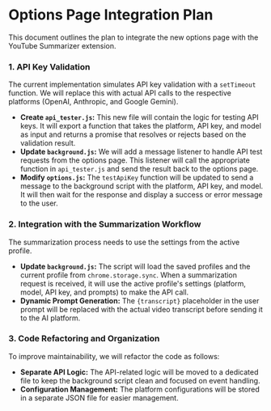 # Options Page Integration Plan

This document outlines the plan to integrate the new options page with the YouTube Summarizer extension.

### **1. API Key Validation**

The current implementation simulates API key validation with a `setTimeout` function. We will replace this with actual API calls to the respective platforms (OpenAI, Anthropic, and Google Gemini).

- **Create `api_tester.js`:** This new file will contain the logic for testing API keys. It will export a function that takes the platform, API key, and model as input and returns a promise that resolves or rejects based on the validation result.
- **Update `background.js`:** We will add a message listener to handle API test requests from the options page. This listener will call the appropriate function in `api_tester.js` and send the result back to the options page.
- **Modify `options.js`:** The `testApiKey` function will be updated to send a message to the background script with the platform, API key, and model. It will then wait for the response and display a success or error message to the user.

### **2. Integration with the Summarization Workflow**

The summarization process needs to use the settings from the active profile.

- **Update `background.js`:** The script will load the saved profiles and the current profile from `chrome.storage.sync`. When a summarization request is received, it will use the active profile's settings (platform, model, API key, and prompts) to make the API call.
- **Dynamic Prompt Generation:** The `{transcript}` placeholder in the user prompt will be replaced with the actual video transcript before sending it to the AI platform.

### **3. Code Refactoring and Organization**

To improve maintainability, we will refactor the code as follows:

- **Separate API Logic:** The API-related logic will be moved to a dedicated file to keep the background script clean and focused on event handling.
- **Configuration Management:** The platform configurations will be stored in a separate JSON file for easier management.

